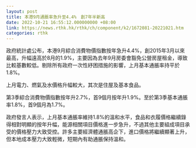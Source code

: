 ```yaml
---
layout: post
title: 本港9月通脹率急升至4.4%　創7年半新高
date: 2022-10-21 16:55:12.000000000 +08:00
link: https://news.rthk.hk/rthk/ch/component/k2/1672081-20221021.htm
categories: rthk
---
```


政府統計處公布，本港9月綜合消費物價指數按年急升4.4%，創2015年3月以來最高，升幅遠高於8月的1.9%，主要因為去年9月房委會豁免公營房屋租金，導致比較基數較低。剔除所有政府一次性紓困措施的影響，上月基本通脹率持平於1.8%。

上月電力、燃氣及水價格升幅較大，其次是住屋及基本食品。

第3季綜合消費物價指數按年升2.7%，首9個月按年升1.9%。至於第3季基本通脹率1.8%，首9個月為1.7%。

政府發言人表示，上月基本通脹率維持1.8%的溫和水平，食品和衣履價格繼續錄得相對明顯的按年升幅，能源相關項目價格進一步急升，不過其他主要組成項目承受的價格壓力大致受控。許多主要經濟體通脹高企下，進口價格將繼續顯著上升，但本地成本壓力大致輕微，短期內有助通脹保持溫和。
